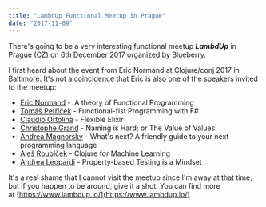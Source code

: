 ```yaml
---
title: "LambdUp Functional Meetup in Prague"
date: "2017-11-09"
---
```


There's going to be a very interesting functional meetup _**LambdUp**_ in Prague (CZ) on 6th December 2017 organized by [Blueberry](https://www.blueberry.io/).

I first heard about the event from Eric Normand at Clojure/conj 2017 in Baltimore. It's not a coincidence that Eric is also one of the speakers invited to the meetup:

- [Eric Normand](https://twitter.com/ericnormand) -  A theory of Functional Programming
- [Tomáš Petříček](https://twitter.com/tomaspetricek) - Functional-fist Programming with F#
- [Claudio Ortolina](https://twitter.com/cloud8421) - Flexible Elixir
- [Christophe Grand](https://twitter.com/cgrand) - Naming is Hard; or The Value of Values
- [Andrea Magnorsky](https://www.linkedin.com/in/magnorsky/) - What's next? A friendly guide to your next programming language
- [Aleš Roubíček](https://twitter.com/alesroubicek) - Clojure for Machine Learning
- [Andrea Leopardi](https://twitter.com/whatyouhide) - Property-based Testing is a Mindset

It's a real shame that I cannot visit the meetup since I'm away at that time, but if you happen to be around, give it a shot. You can find more  at [https://www.lambdup.io/](https://www.lambdup.io/)
